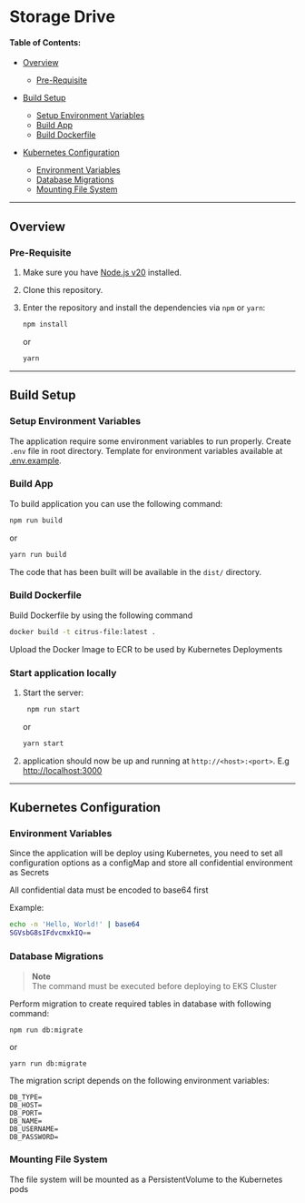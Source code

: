 # Storage Drive

#### Table of Contents:

- [Overview](#overview)

  - [Pre-Requisite](#pre-requisite)

- [Build Setup](#build-setup)

  - [Setup Environment Variables](#setup-environment-variables)
  - [Build App](#build-app)
  - [Build Dockerfile](#build-dockerfile)

- [Kubernetes Configuration](#kubernetes-configuration)

  - [Environment Variables](#environment-variables)
  - [Database Migrations](#database-migration)
  - [Mounting File System](#mounting-file-system)

---

## Overview

### Pre-Requisite

1. Make sure you have [Node.js v20](https://nodejs.org/en) installed.
2. Clone this repository.
3. Enter the repository and install the dependencies via `npm` or `yarn`:

   ```sh
   npm install
   ```

   or

   ```sh
   yarn
   ```

---

## Build Setup

### Setup Environment Variables

The application require some environment variables to run properly. Create `.env` file in root directory. Template for environment variables available at [.env.example](./.env.example).

### Build App

To build application you can use the following command:

```sh
npm run build
```

or

```sh
yarn run build
```

The code that has been built will be available in the `dist/` directory.

### Build Dockerfile

Build Dockerfile by using the following command

```bash
docker build -t citrus-file:latest .
```

Upload the Docker Image to ECR to be used by Kubernetes Deployments

### Start application locally

1. Start the server:

   ```sh
    npm run start
   ```

   or

   ```sh
   yarn start
   ```

2. application should now be up and running at `http://<host>:<port>`. E.g [http://localhost:3000](http://localhost:3000)

---

## Kubernetes Configuration

### Environment Variables

Since the application will be deploy using Kubernetes, you need to set all configuration options as a configMap and store all confidential environment as Secrets

All confidential data must be encoded to base64 first

Example:

```bash
echo -n 'Hello, World!' | base64
SGVsbG8sIFdvcmxkIQ==
```

### Database Migrations

> **Note** </br>
> The command must be executed before deploying to EKS Cluster

Perform migration to create required tables in database with following command:

```
npm run db:migrate
```

or

```
yarn run db:migrate
```

The migration script depends on the following environment variables:

```
DB_TYPE=
DB_HOST=
DB_PORT=
DB_NAME=
DB_USERNAME=
DB_PASSWORD=
```

### Mounting File System

The file system will be mounted as a PersistentVolume to the Kubernetes pods


